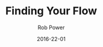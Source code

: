 ---
title: Finding Your Flow
description: A post written for <a href="http://www.doctormarkrowe.com">Dr. Mark Rowe</a>
author: Rob Power
slug: finding-your-flow
category: Dr. Mark Rowe
date: '2016-22-01'
---